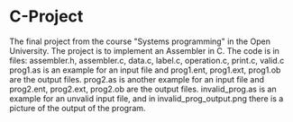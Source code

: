 # C-Project
The final project from the course "Systems programming" in the Open University.
The project is to implement an Assembler in C.
The code is in files: assembler.h, assembler.c, data.c, label.c, operation.c,  print.c, valid.c
prog1.as is an example for an input file and prog1.ent, prog1.ext, prog1.ob are the output files.
prog2.as is another example for an input file and prog2.ent, prog2.ext, prog2.ob are the output files.
invalid_prog.as is an example for an unvalid input file, and in invalid_prog_output.png there is a picture of the output of the program.
